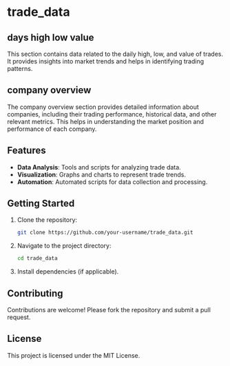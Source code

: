# trade_data

## days high low value

This section contains data related to the daily high, low, and value of trades. It provides insights into market trends and helps in identifying trading patterns.

## company overview

The company overview section provides detailed information about companies, including their trading performance, historical data, and other relevant metrics. This helps in understanding the market position and performance of each company.

## Features

- **Data Analysis**: Tools and scripts for analyzing trade data.
- **Visualization**: Graphs and charts to represent trade trends.
- **Automation**: Automated scripts for data collection and processing.

## Getting Started

1. Clone the repository:
   ```bash
   git clone https://github.com/your-username/trade_data.git
   ```
2. Navigate to the project directory:
   ```bash
   cd trade_data
   ```
3. Install dependencies (if applicable).

## Contributing

Contributions are welcome! Please fork the repository and submit a pull request.

## License

This project is licensed under the MIT License.
